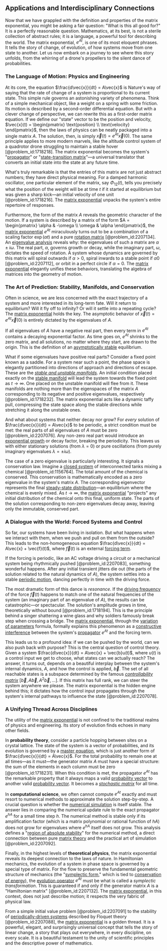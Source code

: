 ## Applications and Interdisciplinary Connections

Now that we have grappled with the definition and properties of the matrix exponential, you might be asking a fair question: "What is this all good for?" It is a perfectly reasonable question. Mathematics, at its best, is not a sterile collection of abstract rules; it is a language, a powerful tool for describing the world. The matrix exponential, $e^{At}$, is one of its most eloquent phrases. It tells the story of change, of evolution, of how systems move from one state to another. Let us now embark on a journey to see where this story unfolds, from the whirring of a drone's propellers to the silent dance of probabilities.

### The Language of Motion: Physics and Engineering

At its core, the equation $\frac{d\vec{x}}{dt} = A\vec{x}$ is Nature's way of saying that the rate of change of a system is proportional to its current state. This simple rule governs an astonishing variety of phenomena. Think of a simple mechanical object, like a weight on a spring with some friction. Its motion is described by a second-order differential equation. But with a clever change of perspective, we can rewrite this as a first-order matrix equation. If we define our "state" vector to be the position and velocity, $\vec{x}(t) = \begin{pmatrix} \text{position} \\ \text{velocity} \end{pmatrix}$, then the laws of physics can be neatly packaged into a single matrix $A$. The solution, then, is simply $\vec{x}(t) = e^{At}\vec{x}(0)$. The same principle applies to more modern marvels, like the altitude control system of a quadrotor drone struggling to maintain a stable hover [@problem_id:1718218]. The matrix exponential becomes the system's "[propagator](@article_id:139064)" or "[state-transition matrix](@article_id:268581)"—a universal translator that converts an initial state into the state at any future time.

What's truly remarkable is that the entries of this matrix are not just abstract numbers; they have direct physical meaning. For a damped harmonic oscillator, one particular element of the matrix, say $\Phi_{12}(t)$, tells you precisely what the position of the weight will be at time $t$ if it started at equilibrium but was given a sharp kick—an initial velocity of one unit [@problem_id:1718216]. The [matrix exponential](@article_id:138853) unpacks the system's entire repertoire of responses.

Furthermore, the form of the matrix $A$ reveals the geometric character of the motion. If a system is described by a matrix of the form $A = \begin{pmatrix} \alpha & -\omega \\ \omega & \alpha \end{pmatrix}$, the [matrix exponential](@article_id:138853) $e^{At}$ miraculously turns out to be a combination of a scaling factor $\exp(\alpha t)$ and a pure [rotation matrix](@article_id:139808) [@problem_id:2207134]. An [eigenvalue analysis](@article_id:272674) reveals why: the eigenvalues of such a matrix are $\alpha \pm i\omega$. The real part, $\alpha$, governs growth or decay, while the imaginary part, $\omega$, dictates the speed of rotation. A system whose dynamics are governed by this matrix will spiral outwards if $\alpha > 0$, spiral inwards to a stable point if $\alpha  0$ [@problem_id:2207112], or orbit in a perfect circle if $\alpha=0$. The [matrix exponential](@article_id:138853) elegantly unifies these behaviors, translating the algebra of matrices into the geometry of motion.

### The Art of Prediction: Stability, Manifolds, and Conservation

Often in science, we are less concerned with the exact trajectory of a system and more interested in its long-term fate. Will it return to equilibrium? Will it fly off to infinity? Or will it settle into a repeating cycle? The [matrix exponential](@article_id:138853) holds the key. The asymptotic behavior of $\vec{x}(t) = e^{At}\vec{x}(0)$ is entirely dictated by the eigenvalues of $A$.

If all eigenvalues of $A$ have a negative real part, then every term in $e^{At}$ contains a decaying exponential factor. As time goes on, $e^{At}$ shrinks to the zero matrix, and all solutions, no matter where they start, are drawn to the origin. This is the definition of an [asymptotically stable](@article_id:167583) equilibrium.

What if some eigenvalues have positive real parts? Consider a fixed point known as a saddle. For a system near such a point, the phase space is elegantly partitioned into directions of approach and directions of escape. These are the *[stable and unstable manifolds](@article_id:261242)*. An initial condition placed exactly on the [stable manifold](@article_id:265990) will lead the system towards the fixed point as $t \to \infty$. One placed on the unstable manifold will flee from it. These manifolds are nothing more than the eigenspaces of the matrix $A$ corresponding to its negative and positive eigenvalues, respectively [@problem_id:1718232]. The matrix exponential acts like a dynamic taffy pull, compressing the state space along the stable directions while stretching it along the unstable ones.

And what about systems that neither decay nor grow? For *every* solution of $\frac{d\vec{x}}{dt} = A\vec{x}$ to be periodic, a strict condition must be met: the real parts of all eigenvalues of $A$ must be zero [@problem_id:2207076]. Any non-zero real part would introduce an [exponential growth](@article_id:141375) or decay factor, breaking the periodicity. This leaves us with either stationary solutions (from $\lambda=0$) or pure oscillations (from purely imaginary eigenvalues $\lambda = \pm i\omega$).

The case of a zero eigenvalue is particularly interesting. It signals a conservation law. Imagine a [closed system](@article_id:139071) of interconnected tanks mixing a chemical [@problem_id:1156764]. The total amount of the chemical is conserved. This conservation is mathematically encoded as a zero eigenvalue in the system's matrix $A$. The corresponding eigenvector represents the final [steady-state distribution](@article_id:152383)—an equilibrium where the chemical is evenly mixed. As $t \to \infty$, the [matrix exponential](@article_id:138853) "projects" any initial distribution of the chemical onto this final, uniform state. The parts of the solution corresponding to non-zero eigenvalues decay away, leaving only the immutable, conserved part.

### A Dialogue with the World: Forced Systems and Control

So far, our systems have been living in isolation. But what happens when we interact with them, when we push and pull on them from the outside? This leads to the non-homogeneous equation $\frac{d\vec{x}}{dt} = A\vec{x} + \vec{f}(t)$, where $\vec{f}(t)$ is an external [forcing term](@article_id:165492).

If the forcing is periodic, like an AC voltage driving a circuit or a mechanical system being rhythmically pushed [@problem_id:2207083], something wonderful happens. After any initial transient jitters die out (the parts of the solution related to the natural dynamics of $A$), the system settles into a stable [periodic motion](@article_id:172194), dancing perfectly in time with the driving force.

The most dramatic form of this dance is *resonance*. If the [driving frequency](@article_id:181105) of the force $\vec{f}(t)$ happens to match one of the natural frequencies of the system (an imaginary part of an eigenvalue of $A$), the results can be catastrophic—or spectacular. The solution's amplitude grows in time, theoretically without bound [@problem_id:1718194]. This is the principle behind a singer shattering a wine glass and why soldiers famously break step when crossing a bridge. The [matrix exponential](@article_id:138853), through the [variation of parameters](@article_id:173425) formula, formally explains this phenomenon as a [constructive interference](@article_id:275970) between the system's [propagator](@article_id:139064) $e^{At}$ and the forcing term.

This leads us to a profound idea: if we can be pushed by the world, can we also push back with purpose? This is the central question of control theory. Given a system $\frac{d\vec{x}}{dt} = A\vec{x} + \vec{b}u(t)$, where $u(t)$ is a control input we get to choose, what states can we actually reach? The answer, it turns out, depends on a beautiful interplay between the system's internal dynamics, $A$, and how the control is applied, $\vec{b}$. The set of all reachable states is a subspace determined by the famous *[controllability matrix](@article_id:271330)* $[\vec{b}, A\vec{b}, A^2\vec{b}, \dots]$. If this matrix has full rank, we can steer the system anywhere we please. The matrix exponential is the hidden engine behind this; it dictates how the control input propagates through the system's internal pathways to influence the state [@problem_id:2207078].

### A Unifying Thread Across Disciplines

The utility of the [matrix exponential](@article_id:138853) is not confined to the traditional realms of physics and engineering. Its story of evolution finds echoes in many other fields.

In **probability theory**, consider a particle hopping between sites on a crystal lattice. The state of the system is a vector of probabilities, and its evolution is governed by a [master equation](@article_id:142465), which is just another form of $\frac{d\vec{x}}{dt} = A\vec{x}$. For the total probability to remain one at all times—as it must—the generator matrix $A$ must have a special structure: the sum of the elements in each column must be zero [@problem_id:1718231]. When this condition is met, the propagator $e^{At}$ has the remarkable property that it always maps a valid [probability vector](@article_id:199940) to another valid [probability vector](@article_id:199940). It becomes a *[stochastic matrix](@article_id:269128)* for all time.

In **computational science**, we often cannot compute $e^{At}$ exactly and must resort to numerical methods to approximate the solution step-by-step. A crucial question is whether the [numerical simulation](@article_id:136593) is itself stable. The answer lies in comparing the numerical update rule to the exact propagator $e^{hA}$ for a small time step $h$. The numerical method is stable only if its amplification factor (which is a matrix polynomial or rational function of $hA$) does not grow for eigenvalues where $e^{hA}$ itself does not grow. This analysis defines a "[region of absolute stability](@article_id:170990)" for the numerical method, a direct connection between pure [matrix theory](@article_id:184484) and the practical art of simulation [@problem_id:2207092].

Finally, in the highest levels of **theoretical physics**, the matrix exponential reveals its deepest connection to the laws of nature. In Hamiltonian mechanics, the evolution of a system in phase space is governed by a special type of matrix. For the flow to preserve the fundamental geometric structure of mechanics (the "[symplectic form](@article_id:161125)," which is tied to [conservation of energy](@article_id:140020)), the [evolution operator](@article_id:182134) $e^{At}$ must be what is called a *symplectic transformation*. This is guaranteed if and only if the generator matrix $A$ is a "Hamiltonian matrix" [@problem_id:2207132]. The [matrix exponential](@article_id:138853), in this context, does not just describe motion; it respects the very fabric of physical law.

From a simple initial value problem [@problem_id:2207091] to the stability of [periodically-driven systems](@article_id:159285) described by Floquet theory [@problem_id:2207088], the [matrix exponential](@article_id:138853) is a golden thread. It is a powerful, elegant, and surprisingly universal concept that tells the story of linear change, a story that plays out everywhere, in every discipline, on every scale. It is a beautiful testament to the unity of scientific principles and the descriptive power of mathematics.